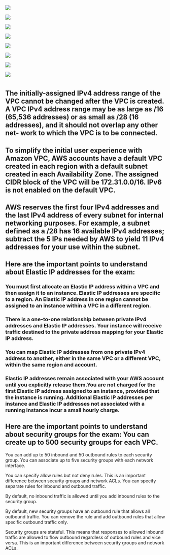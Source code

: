 ![](https://user-images.githubusercontent.com/26511983/70856789-aaf8ea00-1ea8-11ea-8a4d-d26e81c18016.png)

![](https://user-images.githubusercontent.com/26511983/71448911-b9e16700-2708-11ea-982d-70c156959691.png)

![](https://user-images.githubusercontent.com/26511983/71448990-2741c780-270a-11ea-8955-bfbd1a96ddbd.png)

![](https://user-images.githubusercontent.com/26511983/71449110-037f8100-270c-11ea-96f0-9b23426d5a8d.png)

![](https://user-images.githubusercontent.com/26511983/71449167-16df1c00-270d-11ea-95e5-4eda20becdec.png)

![](https://user-images.githubusercontent.com/26511983/71449169-370edb00-270d-11ea-97df-c1cfd2bfc8e9.png)

![](https://user-images.githubusercontent.com/26511983/71449176-645b8900-270d-11ea-82c4-c98734360e7e.png)

![](https://user-images.githubusercontent.com/26511983/71449220-2b6fe400-270e-11ea-890d-981800df4a01.png)

#
## The initially-assigned IPv4 address range of the VPC cannot be changed after the VPC is created. A VPC IPv4 address range may be as large as /16 (65,536 addresses) or as small as /28 (16 addresses), and it should not overlap any other net- work to which the VPC is to be connected.

## To simplify the initial user experience with Amazon VPC, AWS accounts have a default VPC created in each region with a default subnet created in each Availability Zone. The assigned CIDR block of the VPC will be 172.31.0.0/16. IPv6 is not enabled on the default VPC.

## AWS reserves the first four IPv4 addresses and the last IPv4 address of every subnet for internal networking purposes. For example, a subnet defined as a /28 has 16 available IPv4 addresses; subtract the 5 IPs needed by AWS to yield 11 IPv4 addresses for your use within the subnet.

## Here are the important points to understand about Elastic IP addresses for the exam:
### You must first allocate an Elastic IP address within a VPC and then assign it to an instance. Elastic IP addresses are specific to a region. An Elastic IP address in one region cannot be assigned to an instance within a VPC in a different region.
### There is a one-to-one relationship between private IPv4 addresses and Elastic IP addresses. Your instance will receive traffic destined to the private address mapping for your Elastic IP address.
### You can map Elastic IP addresses from one private IPv4 address to another, either in the same VPC or a different VPC, within the same region and account.
### Elastic IP addresses remain associated with your AWS account until you explicitly release them.You are not charged for the first Elastic IP address assigned to an instance, provided that the instance is running. Additional Elastic IP addresses per instance and Elastic IP addresses not associated with a running instance incur a small hourly charge.

## Here are the important points to understand about security groups for the exam: You can create up to 500 security groups for each VPC.
You can add up to 50 inbound and 50 outbound rules to each security group. You can associate up to five security groups with each network interface.
  
You can specify allow rules but not deny rules. This is an important difference between security groups and network ACLs.
You can specify separate rules for inbound and outbound traffic.

By default, no inbound traffic is allowed until you add inbound rules to the security group.

By default, new security groups have an outbound rule that allows all outbound traffic. You can remove the rule and add outbound rules that allow specific outbound traffic only.

Security groups are stateful. This means that responses to allowed inbound traffic are allowed to flow outbound regardless of outbound rules and vice versa. This is an important difference between security groups and network ACLs.
